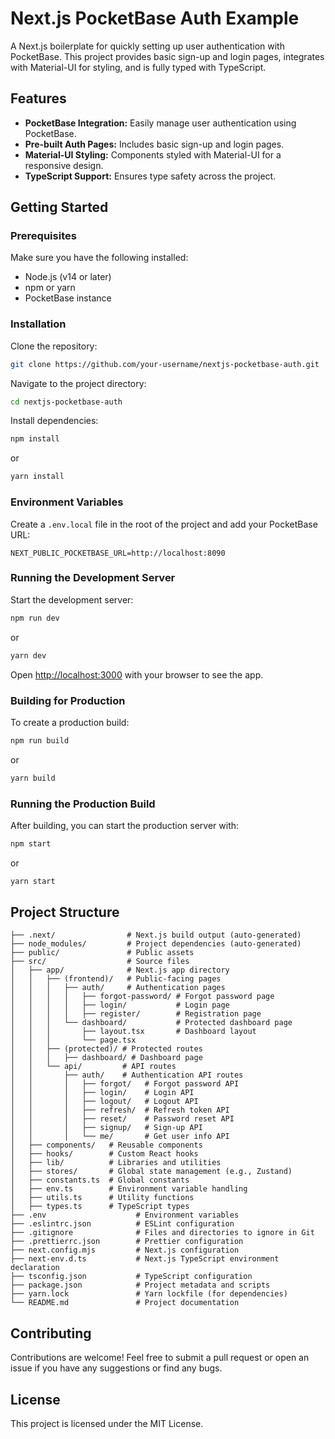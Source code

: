 # Next.js PocketBase Auth Example

A Next.js boilerplate for quickly setting up user authentication with PocketBase. This project provides basic sign-up and login pages, integrates with Material-UI for styling, and is fully typed with TypeScript.

## Features

- **PocketBase Integration:** Easily manage user authentication using PocketBase.
- **Pre-built Auth Pages:** Includes basic sign-up and login pages.
- **Material-UI Styling:** Components styled with Material-UI for a responsive design.
- **TypeScript Support:** Ensures type safety across the project.

## Getting Started

### Prerequisites

Make sure you have the following installed:

- Node.js (v14 or later)
- npm or yarn
- PocketBase instance

### Installation

Clone the repository:

```bash
git clone https://github.com/your-username/nextjs-pocketbase-auth.git
```

Navigate to the project directory:

```bash
cd nextjs-pocketbase-auth
```

Install dependencies:

```bash
npm install
```

or

```bash
yarn install
```

### Environment Variables

Create a `.env.local` file in the root of the project and add your PocketBase URL:

```env
NEXT_PUBLIC_POCKETBASE_URL=http://localhost:8090
```

### Running the Development Server

Start the development server:

```bash
npm run dev
```

or

```bash
yarn dev
```

Open [http://localhost:3000](http://localhost:3000) with your browser to see the app.

### Building for Production

To create a production build:

```bash
npm run build
```

or

```bash
yarn build
```

### Running the Production Build

After building, you can start the production server with:

```bash
npm start
```

or

```bash
yarn start
```

## Project Structure

```plaintext
├── .next/                # Next.js build output (auto-generated)
├── node_modules/         # Project dependencies (auto-generated)
├── public/               # Public assets
├── src/                  # Source files
│   ├── app/              # Next.js app directory
│   │   ├── (frontend)/   # Public-facing pages
│   │   │   ├── auth/     # Authentication pages
│   │   │   │   ├── forgot-password/ # Forgot password page
│   │   │   │   ├── login/           # Login page
│   │   │   │   ├── register/        # Registration page
│   │   │   └── dashboard/           # Protected dashboard page
│   │   │       ├── layout.tsx       # Dashboard layout
│   │   │       └── page.tsx
│   │   ├── (protected)/ # Protected routes
│   │   │   ├── dashboard/ # Dashboard page
│   │   └── api/         # API routes
│   │       ├── auth/    # Authentication API routes
│   │       │   ├── forgot/   # Forgot password API
│   │       │   ├── login/    # Login API
│   │       │   ├── logout/   # Logout API
│   │       │   ├── refresh/  # Refresh token API
│   │       │   ├── reset/    # Password reset API
│   │       │   ├── signup/   # Sign-up API
│   │       │   └── me/       # Get user info API
│   ├── components/   # Reusable components
│   ├── hooks/        # Custom React hooks
│   ├── lib/          # Libraries and utilities
│   ├── stores/       # Global state management (e.g., Zustand)
│   ├── constants.ts  # Global constants
│   ├── env.ts        # Environment variable handling
│   ├── utils.ts      # Utility functions
│   ├── types.ts      # TypeScript types
├── .env                    # Environment variables
├── .eslintrc.json          # ESLint configuration
├── .gitignore              # Files and directories to ignore in Git
├── .prettierrc.json        # Prettier configuration
├── next.config.mjs         # Next.js configuration
├── next-env.d.ts           # Next.js TypeScript environment declaration
├── tsconfig.json           # TypeScript configuration
├── package.json            # Project metadata and scripts
├── yarn.lock               # Yarn lockfile (for dependencies)
└── README.md               # Project documentation
```

## Contributing

Contributions are welcome! Feel free to submit a pull request or open an issue if you have any suggestions or find any bugs.

## License

This project is licensed under the MIT License.
